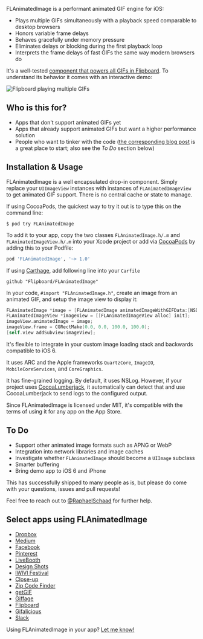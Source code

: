 FLAnimatedImage is a performant animated GIF engine for iOS:

- Plays multiple GIFs simultaneously with a playback speed comparable to desktop browsers
- Honors variable frame delays
- Behaves gracefully under memory pressure
- Eliminates delays or blocking during the first playback loop
- Interprets the frame delays of fast GIFs the same way modern browsers do

It's a well-tested [component that powers all GIFs in Flipboard](http://engineering.flipboard.com/2014/05/animated-gif/). To understand its behavior it comes with an interactive demo:

![Flipboard playing multiple GIFs](https://github.com/Flipboard/FLAnimatedImage/raw/master/images/flanimatedimage-demo-player.gif)

## Who is this for?

- Apps that don't support animated GIFs yet
- Apps that already support animated GIFs but want a higher performance solution
- People who want to tinker with the code ([the corresponding blog post](http://engineering.flipboard.com/2014/05/animated-gif/) is a great place to start; also see the *To Do* section below)

## Installation & Usage

FLAnimatedImage is a well encapsulated drop-in component. Simply replace your `UIImageView` instances with instances of `FLAnimatedImageView` to get animated GIF support. There is no central cache or state to manage.

If using CocoaPods, the quickest way to try it out is to type this on the command line:

```shell
$ pod try FLAnimatedImage
```

To add it to your app, copy the two classes `FLAnimatedImage.h/.m` and `FLAnimatedImageView.h/.m` into your Xcode project or add via [CocoaPods](http://cocoapods.org) by adding this to your Podfile:

```ruby
pod 'FLAnimatedImage', '~> 1.0'
```

If using [Carthage](https://github.com/Carthage/Carthage), add following line into your `Carfile`

```
github "Flipboard/FLAnimatedImage"
```

In your code, `#import "FLAnimatedImage.h"`, create an image from an animated GIF, and setup the image view to display it:

```objective-c
FLAnimatedImage *image = [FLAnimatedImage animatedImageWithGIFData:[NSData dataWithContentsOfURL:[NSURL URLWithString:@"http://raphaelschaad.com/static/nyan.gif"]]];
FLAnimatedImageView *imageView = [[FLAnimatedImageView alloc] init];
imageView.animatedImage = image;
imageView.frame = CGRectMake(0.0, 0.0, 100.0, 100.0);
[self.view addSubview:imageView];
```

It's flexible to integrate in your custom image loading stack and backwards compatible to iOS 6.

It uses ARC and the Apple frameworks `QuartzCore`, `ImageIO`, `MobileCoreServices`, and `CoreGraphics`.

It has fine-grained logging. By default, it uses NSLog. However, if your project uses [CocoaLumberjack](https://github.com/CocoaLumberjack/CocoaLumberjack), it automatically can detect that and use CocoaLumberjack to send logs to the configured output.

Since FLAnimatedImage is licensed under MIT, it's compatible with the terms of using it for any app on the App Store.

## To Do
- Support other animated image formats such as APNG or WebP
- Integration into network libraries and image caches
- Investigate whether `FLAnimatedImage` should become a `UIImage` subclass
- Smarter buffering
- Bring demo app to iOS 6 and iPhone

This has successfully shipped to many people as is, but please do come with your questions, issues and pull requests!

Feel free to reach out to [@RaphaelSchaad](https://twitter.com/raphaelschaad) for further help.

## Select apps using FLAnimatedImage
- [Dropbox](https://www.dropbox.com)
- [Medium](https://medium.com)
- [Facebook](https://facebook.com)
- [Pinterest](https://pinterest.com)
- [LiveBooth](http://www.liveboothapp.com)
- [Design Shots](https://itunes.apple.com/app/id792517951)
- [lWlVl Festival](http://lwlvl.com)
- [Close-up](http://closeu.pe)
- [Zip Code Finder](https://itunes.apple.com/app/id893031254)
- [getGIF](https://itunes.apple.com/app/id964784701)
- [Giffage](http://giffage.com)
- [Flipboard](https://flipboard.com)
- [Gifalicious](https://itunes.apple.com/us/app/gifalicious-see-your-gifs/id965346708?mt=8)
- [Slack](https://slack.com/)

Using FLAnimatedImage in your app? [Let me know!](https://twitter.com/raphaelschaad)
